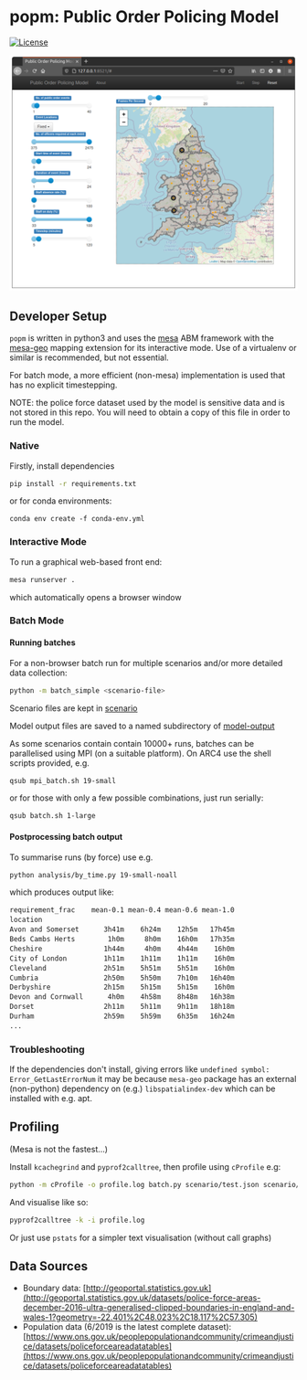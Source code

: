 # popm: Public Order Policing Model

[![License](https://img.shields.io/github/license/mashape/apistatus.svg)](https://opensource.org/licenses/MIT)

![screenshot](./doc/mesa-gui.png)

## Developer Setup

`popm` is written in python3 and uses the [mesa](https://mesa.readthedocs.io/en/master/) ABM framework with the [mesa-geo](https://github.com/Corvince/mesa-geo) mapping extension for its interactive mode. Use of a virtualenv or similar is recommended, but not essential.

For batch mode, a more efficient (non-mesa) implementation is used that has no explicit timestepping.

NOTE: the police force dataset used by the model is sensitive data and is not stored in this repo. You will need to obtain a copy of this file in order to run the model.

### Native

Firstly, install dependencies

```bash
pip install -r requirements.txt
```

or for conda environments:

```
conda env create -f conda-env.yml
```

### Interactive Mode

To run a graphical web-based front end:

```bash
mesa runserver .
```

which automatically opens a browser window

### Batch Mode

#### Running batches

For a non-browser batch run for multiple scenarios and/or more detailed data collection:

```bash
python -m batch_simple <scenario-file>
```

Scenario files are kept in [scenario](./scenario)

Model output files are saved to a named subdirectory of [model-output](./model-output)

As some scenarios contain contain 10000+ runs, batches can be parallelised using MPI (on a suitable platform). On ARC4 use the shell scripts provided, e.g.

```sh
qsub mpi_batch.sh 19-small
```

or for those with only a few possible combinations, just run serially:

```sh
qsub batch.sh 1-large
```

#### Postprocessing batch output

To summarise runs (by force) use e.g.

```sh
python analysis/by_time.py 19-small-noall
```

which produces output like:

```txt
requirement_frac    mean-0.1 mean-0.4 mean-0.6 mean-1.0
location                                               
Avon and Somerset      3h41m    6h24m    12h5m   17h45m
Beds Cambs Herts        1h0m     8h0m    16h0m   17h35m
Cheshire               1h44m     4h0m    4h44m    16h0m
City of London         1h11m    1h11m    1h11m    16h0m
Cleveland              2h51m    5h51m    5h51m    16h0m
Cumbria                2h50m    5h50m    7h10m   16h40m
Derbyshire             2h15m    5h15m    5h15m    16h0m
Devon and Cornwall      4h0m    4h58m    8h48m   16h38m
Dorset                 2h11m    5h11m    9h11m   18h18m
Durham                 2h59m    5h59m    6h35m   16h24m
...
```

### Troubleshooting

If the dependencies don't install, giving errors like `undefined symbol: Error_GetLastErrorNum` it may be because `mesa-geo` package has an external (non-python) dependency on (e.g.) `libspatialindex-dev` which can be installed with e.g. apt.

## Profiling

(Mesa is not the fastest...)

Install `kcachegrind` and `pyprof2calltree`, then profile using `cProfile` e.g:

```sh
python -m cProfile -o profile.log batch.py scenario/test.json scenario/test.csv
```

And visualise like so:

```sh
pyprof2calltree -k -i profile.log
```

Or just use `pstats` for a simpler text visualisation (without call graphs)

## Data Sources

- Boundary data: [http://geoportal.statistics.gov.uk](http://geoportal.statistics.gov.uk/datasets/police-force-areas-december-2016-ultra-generalised-clipped-boundaries-in-england-and-wales-1?geometry=-22.401%2C48.023%2C18.117%2C57.305)
- Population data (6/2019 is the latest complete dataset): [https://www.ons.gov.uk/peoplepopulationandcommunity/crimeandjustice/datasets/policeforceareadatatables](https://www.ons.gov.uk/peoplepopulationandcommunity/crimeandjustice/datasets/policeforceareadatatables)
